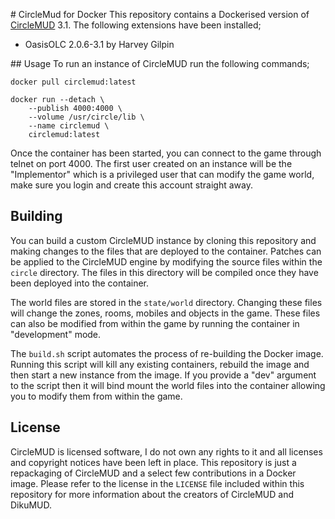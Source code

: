 # CircleMud for Docker
This repository contains a Dockerised version of [CircleMUD](https://www.circlemud.org/) 3.1. The following extensions have been installed;

- OasisOLC 2.0.6-3.1 by Harvey Gilpin

## Usage
To run an instance of CircleMUD run the following commands;

```
docker pull circlemud:latest

docker run --detach \
	--publish 4000:4000 \
	--volume /usr/circle/lib \
	--name circlemud \
	circlemud:latest
```

Once the container has been started, you can connect to the game through telnet on port 4000. The first user created on an instance will be the "Implementor" which is a privileged user that can modify the game world, make sure you login and create this account straight away.

## Building
You can build a custom CircleMUD instance by cloning this repository and making changes to the files that are deployed to the container. Patches can be applied to the CircleMUD engine by modifying the source files within the `circle` directory. The files in this directory will be compiled once they have been deployed into the container.

The world files are stored in the `state/world` directory. Changing these files will change the zones, rooms, mobiles and objects in the game. These files can also be modified from within the game by running the container in "development" mode.

The `build.sh` script automates the process of re-building the Docker image. Running this script will kill any existing containers, rebuild the image and then start a new instance from the image. If you provide a "dev" argument to the script then it will bind mount the world files into the container allowing you to modify them from within the game.

## License
CircleMUD is licensed software, I do not own any rights to it and all licenses and copyright notices have been left in place. This repository is just a repackaging of CircleMUD and a select few contributions in a Docker image. Please refer to the license in the `LICENSE` file included within this repository for more information about the creators of CircleMUD and DikuMUD.
